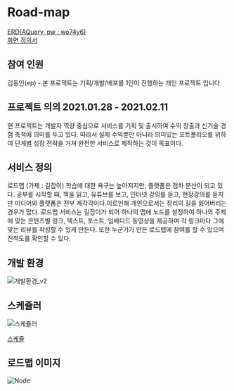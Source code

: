 # Road-map

<a href="https://aquerytool.com:443/aquerymain/index/?rurl=874a091f-7a0b-493f-a647-3f069f75ab3b">ERD(AQuery, pw : wo74y6)</a></br>
<a href="https://ovenapp.io/view/psnRKX3ZCL4EY1t6jlvr7gcNiZzUEqjC#JG9iB">화면 정의서</a>

<h2>참여 인원</h2>
김동인(ep) - 본 프로젝트는 기획/개발/배포를 1인이 진행하는 개인 프로젝트 입니다.

<h2>프로젝트 의의 2021.01.28 - 2021.02.11</h2>
현 프로젝트는 개발자 역량 중심으로 서비스를 기획 및 출시하여 수익 창출과 신기술 경험 축적에 의미를 두고 있다. 따라서 실제 수익뿐만 아니라 의미있는 포트폴리오를 위하여 단계별 성장 전략을 거쳐 완전한 서비스로 제작하는 것이 목표이다.

<h2>서비스 정의</h2>
로드맵 (가제 : 길잡이)
학습에 대한 욕구는 높아지지만, 플랫폼은 점차 분산이 되고 있다. 공부를 시작할 때, 책을 읽고, 유튜브를 보고, 인터넷 강의를 듣고, 현장강의를 듣지만 미디어와 플랫폼은 전부 제각각이다.이로인해 개인으로서는 정리의 길을 잃어버리는 경우가 많다. 로드맵 서비스는 길잡이가 되어 하나의 맵에 노드를 설정하여 하나의 주제에 맞는 콘텐츠별 링크, 텍스트, 포스트, 임베디드 동영상을 제공하며 각 링크마다 그에 맞는 리뷰를 작성할 수 있게 만든다. 또한 누군가가 만든 로드맵에 참여를 할 수 있으며 진척도를 확인할 수 있다.

<h2>개발 환경</h2>

![개발환경_v2](https://user-images.githubusercontent.com/66561524/107146813-cb79e280-698d-11eb-9c43-74223dd05327.PNG)

<h2>스케쥴러</h2>

![스케쥴러](https://user-images.githubusercontent.com/66561524/106287642-5cfc9c80-628a-11eb-9e53-d84f435ea406.jpg)

<a href="https://docs.google.com/spreadsheets/d/18YoOEwdi9D2XqdyRKNc9kOoKK-YFZt9xhP3aKwqv1ak/edit?usp=sharing">스케쥴</a>

<h2>로드맵 이미지</h2>

![Node](https://user-images.githubusercontent.com/66561524/107146863-109e1480-698e-11eb-8903-e77da6bb6a9b.png)

